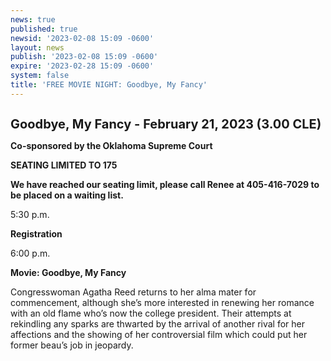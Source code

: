 ```yaml
---
news: true
published: true
newsid: '2023-02-08 15:09 -0600'
layout: news
publish: '2023-02-08 15:09 -0600'
expire: '2023-02-28 15:09 -0600'
system: false
title: 'FREE MOVIE NIGHT: Goodbye, My Fancy'
---
```

<img src='https://oklahoma-public.s3.us-east-1.amazonaws.com/courses/85981/gkjtmcptbj.jpg' alt=''/>

**<span style="font-size: 1.25rem">Goodbye, My Fancy - February 21, 2023 (3.00 CLE)</span>**

**Co-sponsored by the Oklahoma Supreme Court**

**SEATING LIMITED TO 175**

**We have reached our seating limit, please call Renee at 405-416-7029 to be placed on a waiting list.**

5:30 p.m.          

**Registration**

6:00 p.m.          

**Movie:  Goodbye, My Fancy**

Congresswoman Agatha Reed returns to her alma mater for commencement, although she’s more interested in renewing her romance with an old flame who’s now the college president. Their attempts at rekindling any sparks are thwarted by the arrival of another rival for her affections and the showing of her controversial film which could put her former beau’s job in jeopardy.
